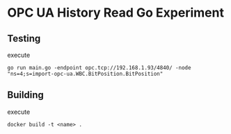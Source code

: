 # OPC UA History Read Go Experiment

## Testing

execute

```go run main.go -endpoint opc.tcp://192.168.1.93/4840/ -node "ns=4;s=import-opc-ua.WBC.BitPosition.BitPosition"```

## Building

execute

```docker build -t <name> .```

